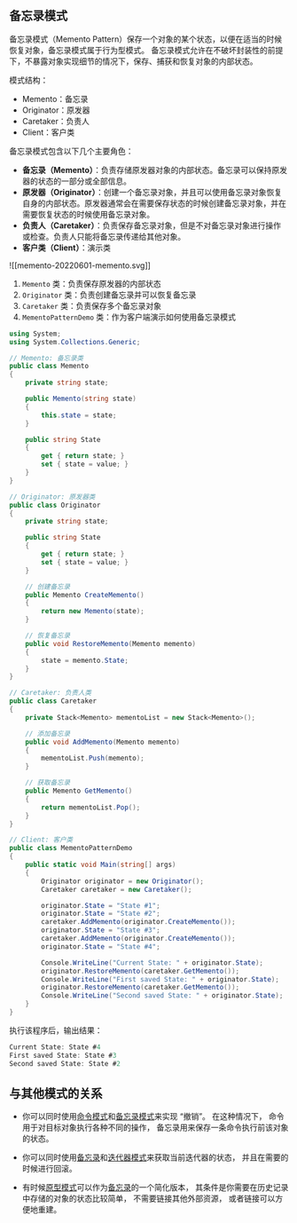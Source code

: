 ## 备忘录模式
备忘录模式（Memento Pattern）保存一个对象的某个状态，以便在适当的时候恢复对象，备忘录模式属于行为型模式。
备忘录模式允许在不破坏封装性的前提下，不暴露对象实现细节的情况下，保存、捕获和恢复对象的内部状态。

模式结构：
- Memento：备忘录
- Originator：原发器
- Caretaker：负责人
- Client：客户类

备忘录模式包含以下几个主要角色：
- **备忘录（Memento）**：负责存储原发器对象的内部状态。备忘录可以保持原发器的状态的一部分或全部信息。
- **原发器（Originator）**：创建一个备忘录对象，并且可以使用备忘录对象恢复自身的内部状态。原发器通常会在需要保存状态的时候创建备忘录对象，并在需要恢复状态的时候使用备忘录对象。
- **负责人（Caretaker）**：负责保存备忘录对象，但是不对备忘录对象进行操作或检查。负责人只能将备忘录传递给其他对象。
- **客户类（Client）**：演示类

![[memento-20220601-memento.svg]]

1. `Memento` 类：负责保存原发器的内部状态
2. `Originator` 类：负责创建备忘录并可以恢复备忘录
3. `Caretaker` 类：负责保存多个备忘录对象
4. `MementoPatternDemo` 类：作为客户端演示如何使用备忘录模式

```cs
using System;
using System.Collections.Generic;

// Memento: 备忘录类
public class Memento
{
    private string state;

    public Memento(string state)
    {
        this.state = state;
    }

    public string State
    {
        get { return state; }
        set { state = value; }
    }
}

// Originator: 原发器类
public class Originator
{
    private string state;

    public string State
    {
        get { return state; }
        set { state = value; }
    }

    // 创建备忘录
    public Memento CreateMemento()
    {
        return new Memento(state);
    }

    // 恢复备忘录
    public void RestoreMemento(Memento memento)
    {
        state = memento.State;
    }
}

// Caretaker: 负责人类
public class Caretaker
{
    private Stack<Memento> mementoList = new Stack<Memento>();

    // 添加备忘录
    public void AddMemento(Memento memento)
    {
        mementoList.Push(memento);
    }

    // 获取备忘录
    public Memento GetMemento()
    {
        return mementoList.Pop();
    }
}

// Client: 客户类
public class MementoPatternDemo
{
    public static void Main(string[] args)
    {
        Originator originator = new Originator();
        Caretaker caretaker = new Caretaker();

        originator.State = "State #1";
        originator.State = "State #2";
        caretaker.AddMemento(originator.CreateMemento());
        originator.State = "State #3";
        caretaker.AddMemento(originator.CreateMemento());
        originator.State = "State #4";

        Console.WriteLine("Current State: " + originator.State);
        originator.RestoreMemento(caretaker.GetMemento());
        Console.WriteLine("First saved State: " + originator.State);
        originator.RestoreMemento(caretaker.GetMemento());
        Console.WriteLine("Second saved State: " + originator.State);
    }
}
```

执行该程序后，输出结果：
```cs
Current State: State #4
First saved State: State #3
Second saved State: State #2
```

## 与其他模式的关系
- 你可以同时使用[命令模式](https://refactoringguru.cn/design-patterns/command)和[备忘录模式](https://refactoringguru.cn/design-patterns/memento)来实现 “撤销”。 在这种情况下， 命令用于对目标对象执行各种不同的操作， 备忘录用来保存一条命令执行前该对象的状态。
    
- 你可以同时使用[备忘录](https://refactoringguru.cn/design-patterns/memento)和[迭代器模式](https://refactoringguru.cn/design-patterns/iterator)来获取当前迭代器的状态， 并且在需要的时候进行回滚。
    
- 有时候[原型模式](https://refactoringguru.cn/design-patterns/prototype)可以作为[备忘录](https://refactoringguru.cn/design-patterns/memento)的一个简化版本， 其条件是你需要在历史记录中存储的对象的状态比较简单， 不需要链接其他外部资源， 或者链接可以方便地重建。